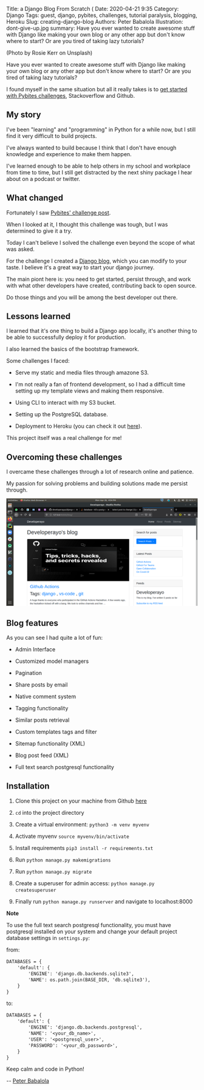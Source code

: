 Title: a Django Blog From Scratch (
Date: 2020-04-21 9:35
Category: Django
Tags: guest, django, pybites, challenges, tutorial paralysis, blogging, Heroku
Slug: creating-django-blog
Authors: Peter Babalola
Illustration: dont-give-up.jpg
summary: Have you ever wanted to create awesome stuff with Django like making your own blog or any other app but don't know where to start? Or are you tired of taking lazy tutorials?

(Photo by Rosie Kerr on Unsplash)

Have you ever wanted to create awesome stuff with Django like making your own blog or any other app but don't know where to start? Or are you tired of taking lazy tutorials?

I found myself in the same situation but all it really takes is to [get started with Pybites challenges](https://codechalleng.es/challenges/), Stackoverflow and Github.  

## My story

I've been "learning" and "programming" in Python for a while now, but I still find it very difficult to build projects.

I've always wanted to build because I think that I don't have enough knowledge and experience to make them happen.

I've learned enough to be able to help others in my school and workplace from time to time, but I still get distracted by the next shiny package I hear about on a podcast or twitter.

## What changed

Fortunately I saw [Pybites' challenge post](https://twitter.com/pybites/status/1249635354736541697).

When I looked at it, I thought this challenge was tough, but I was determined to give it a try.

Today I can't believe I solved the challenge even beyond the scope of what was asked.

For the challenge I created a [Django blog](https://github.com/developerayyo/django-blog), which you can modify to your taste. I believe it's a great way to start your django journey.

The main piont here is: you need to get started, persist through, and work with what other developers have created, contributing back to open source.

Do those things and you will be among the best developer out there. 

## Lessons learned

I learned that it's one thing to build a Django app locally, it's another thing to be able to successfully deploy it for production.

I also learned the basics of the bootstrap framework.

Some challenges I faced:

- Serve my static and media files through amazone S3.

- I'm not really a fan of frontend development, so I had a difficult time setting up my template views and making them responsive.

- Using CLI to interact with my S3 bucket.

- Setting up the PostgreSQL database.

- Deployment to Heroku (you can check it out [here](https://devayo.herokuapp.com/blog/)).

This project itself was a real challenge for me!

## Overcoming these challenges

I overcame these challenges through a lot of research online and patience.

My passion for solving problems and building solutions made me persist through.

![Blog sample](images/Developerayo.png)

## Blog features

As you can see I had quite a lot of fun:

- Admin Interface

- Customized model managers

- Pagination

- Share posts by email

- Native comment system

- Tagging functionality

- Similar posts retrieval

- Custom templates tags and filter

- Sitemap functionality (XML)

- Blog post feed (XML)

- Full text search postgresql functionality

## Installation

1. Clone this project on your machine from Github [here](https://github.com/developerayyo/django-blog) 

2. `cd` into the project directory

3. Create a virtual environment: `python3 -m venv myvenv`

4. Activate myvenv `source myvenv/bin/activate`

5. Install requirements `pip3 install -r requirements.txt`

6. Run `python manage.py makemigrations`

7. Run `python manage.py migrate`

8. Create a superuser for admin access: `python manage.py createsuperuser`

9. Finally run `python manage.py runserver` and navigate to localhost:8000

**Note**

To use the full text search postgresql functionality, you must have postgresql
installed on your system and change your default project database settings in 
`settings.py`:

from: 
```
DATABASES = {
    'default': {
        'ENGINE': 'django.db.backends.sqlite3',
        'NAME': os.path.join(BASE_DIR, 'db.sqlite3'),
    }
}
```

to:
```
DATABASES = {
    'default': {
        'ENGINE': 'django.db.backends.postgresql',
        'NAME': '<your_db_name>',
        'USER': '<postgresql_user>',
        'PASSWORD': '<your_db_password>',
    }
}

```

Keep calm and code in Python!

-- [Peter Babalola](pages/guests.html#peterbabalola)

